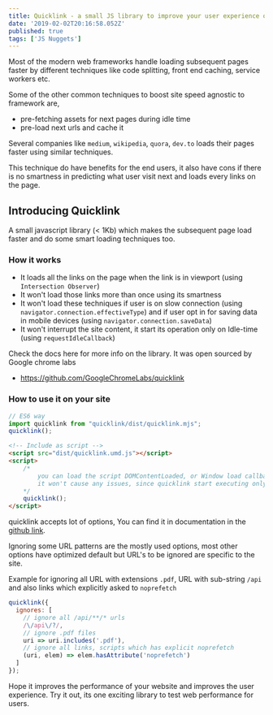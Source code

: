 ```yaml
---
title: Quicklink - a small JS library to improve your user experience on websites
date: '2019-02-02T20:16:58.052Z'
published: true
tags: ['JS Nuggets']
---
```


Most of the modern web frameworks handle loading subsequent pages faster by different techniques like code splitting, front end caching, service workers etc.

Some of the other common techniques to boost site speed agnostic to framework are,

- pre-fetching assets for next pages during idle time
- pre-load next urls and cache it

Several companies like `medium`, `wikipedia`, `quora`, `dev.to` loads their pages faster using similar techniques.

This technique do have benefits for the end users, it also have cons if there is no smartness in predicting what user visit next and loads every links on the page.

## Introducing Quicklink

A small javascript library (< 1Kb) which makes the subsequent page load faster and do some smart loading techniques too.

### How it works

- It loads all the links on the page when the link is in viewport (using `Intersection Observer`)
- It won't load those links more than once using its smartness
- It won't load these techniques if user is on slow connection (using `navigator.connection.effectiveType`) and if user opt in for saving data in mobile devices (using `navigator.connection.saveData`)
- It won't interrupt the site content, it start its operation only on Idle-time (using `requestIdleCallback`)


Check the docs here for more info on the library. It was open sourced by Google chrome labs

- https://github.com/GoogleChromeLabs/quicklink

### How to use it on your site

```javascript
// ES6 way
import quicklink from "quicklink/dist/quicklink.mjs";
quicklink();
```

```html
<!-- Include as script -->
<script src="dist/quicklink.umd.js"></script>
<script>
    /*
        you can load the script DOMContentLoaded, or Window load callbacks,
        it won't cause any issues, since quicklink start executing only in browser idle time.
    */
    quicklink();
</script>
```

quicklink accepts lot of options, You can find it in documentation in the [github link](https://github.com/GoogleChromeLabs/quicklink).

Ignoring some URL patterns are the mostly used options, most other options have optimized default but URL's to be ignored are specific to the site.

Example for ignoring all URL with extensions `.pdf`, URL with sub-string `/api` and also links which explicitly asked to `noprefetch`

```javascript
quicklink({
  ignores: [
    // ignore all /api/**/* urls
    /\/api\/?/,
    // ignore .pdf files
    uri => uri.includes('.pdf'),
    // ignore all links, scripts which has explicit noprefetch
    (uri, elem) => elem.hasAttribute('noprefetch')
  ]
});
```

Hope it improves the performance of your website and improves the user experience. Try it out, its one exciting library to test web performance for users.
